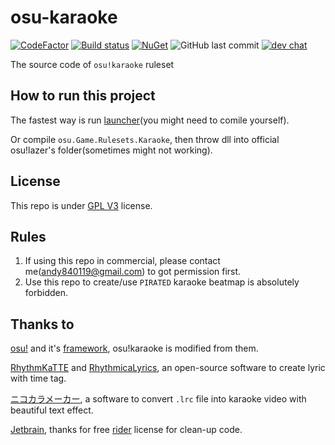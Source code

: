 # osu-karaoke
[![CodeFactor](https://www.codefactor.io/repository/github/osu-karaoke/osu-karaoke/badge)](https://www.codefactor.io/repository/github/osu-karaoke/osu-karaoke)
[![Build status](https://ci.appveyor.com/api/projects/status/toy4vlii1t2vl8yr?svg=true)](https://ci.appveyor.com/project/andy840119/osu-karaoke-release)
[![NuGet](https://img.shields.io/badge/月子我婆-passed-ff69b4.svg)](https://github.com/osu-Karaoke/osu-Karaoke)
![GitHub last commit](https://img.shields.io/github/last-commit/osu-karaoke/osu-karaoke)
[![dev chat](https://discordapp.com/api/guilds/299006062323826688/widget.png?style=shield)](https://discord.gg/ga2xZXk)


The source code of `osu!karaoke` ruleset

## How to run this project

The fastest way is run [launcher](https://github.com/osu-Karaoke/osu-karaoke-launcher)(you might need to comile yourself).

Or compile `osu.Game.Rulesets.Karaoke`, then throw dll into official osu!lazer's folder(sometimes might not working).

## License

This repo is under [GPL V3](LICENSE) license.

## Rules

1. If using this repo in commercial, please contact me(andy840119@gmail.com) to got permission first.
2. Use this repo to create/use `PIRATED` karaoke beatmap is absolutely forbidden.

## Thanks to

[osu!](https://github.com/ppy/osu) and it's [framework](https://github.com/ppy/osu-framework), osu!karaoke is modified from them.

[RhythmKaTTE](http://juna-idler.blogspot.com/2016/05/rhythmkatte-version-01.html) and [RhythmicaLyrics](http://suwa.pupu.jp/RhythmicaLyrics.html), an open-source software to create lyric with time tag.

[ニコカラメーカー](http://shinta0806be.ldblog.jp/tag/%E3%83%8B%E3%82%B3%E3%82%AB%E3%83%A9%E3%83%A1%E3%83%BC%E3%82%AB%E3%83%BC), a software to convert `.lrc` file into karaoke video with beautiful text effect.

[Jetbrain](https://www.jetbrains.com/?from=osu-karaoke), thanks for free [rider](https://www.jetbrains.com/rider/) license for clean-up code.
